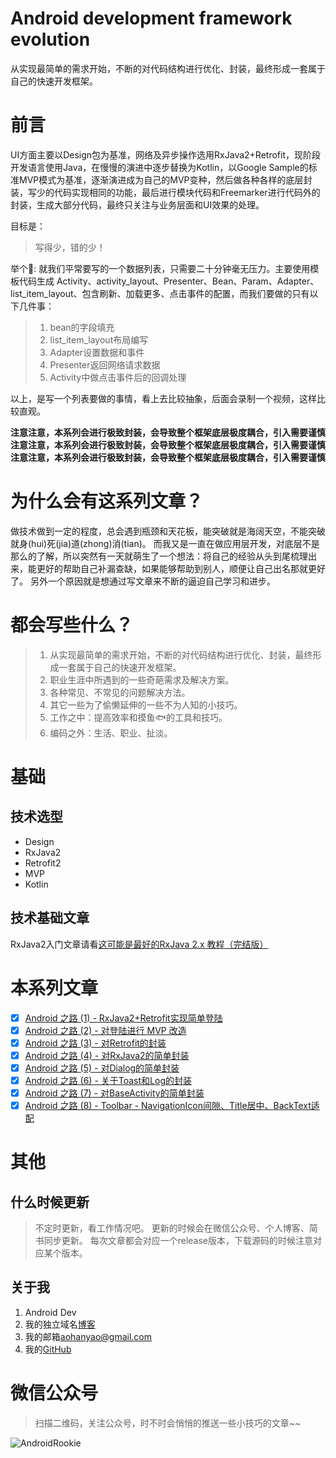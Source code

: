 # Android development framework evolution
从实现最简单的需求开始，不断的对代码结构进行优化、封装，最终形成一套属于自己的快速开发框架。

# 前言
UI方面主要以Design包为基准，网络及异步操作选用RxJava2+Retrofit，现阶段开发语言使用Java，在慢慢的演进中逐步替换为Kotlin，以Google Sample的标准MVP模式为基准，逐渐演进成为自己的MVP变种，然后做各种各样的底层封装，写少的代码实现相同的功能，最后进行模块代码和Freemarker进行代码外的封装，生成大部分代码，最终只关注与业务层面和UI效果的处理。

目标是：

>写得少，错的少！

举个🌰:
就我们平常要写的一个数据列表，只需要二十分钟毫无压力。主要使用模板代码生成 Activity、activity_layout、Presenter、Bean、Param、Adapter、list_item_layout、包含刷新、加载更多、点击事件的配置，而我们要做的只有以下几件事：
> 1. bean的字段填充
> 2. list_item_layout布局编写
> 3. Adapter设置数据和事件
> 4. Presenter返回网络请求数据
> 5. Activity中做点击事件后的回调处理

以上，是写一个列表要做的事情，看上去比较抽象，后面会录制一个视频，这样比较直观。

**注意注意，本系列会进行极致封装，会导致整个框架底层极度耦合，引入需要谨慎**
**注意注意，本系列会进行极致封装，会导致整个框架底层极度耦合，引入需要谨慎**
**注意注意，本系列会进行极致封装，会导致整个框架底层极度耦合，引入需要谨慎**

# 为什么会有这系列文章？
做技术做到一定的程度，总会遇到瓶颈和天花板，能突破就是海阔天空，不能突破就身(hui)死(jia)道(zhong)消(tian)。
而我又是一直在做应用层开发，对底层不是那么的了解，所以突然有一天就萌生了一个想法：将自己的经验从头到尾梳理出来，能更好的帮助自己补漏查缺，如果能够帮助到别人，顺便让自己出名那就更好了。
另外一个原因就是想通过写文章来不断的逼迫自己学习和进步。
# 都会写些什么？
> 1. 从实现最简单的需求开始，不断的对代码结构进行优化、封装，最终形成一套属于自己的快速开发框架。
> 2. 职业生涯中所遇到的一些奇葩需求及解决方案。
> 3. 各种常见、不常见的问题解决方法。
> 4. 其它一些为了偷懒延伸的一些不为人知的小技巧。
> 6. 工作之中：提高效率和摸鱼🐟的工具和技巧。
> 7. 编码之外：生活、职业、扯淡。



# 基础

## 技术选型
- Design
- RxJava2
- Retrofit2
- MVP
- Kotlin

## 技术基础文章
RxJava2入门文章请看[这可能是最好的RxJava 2.x 教程（完结版）](https://www.jianshu.com/p/0cd258eecf60)

# 本系列文章
- [x] [Android 之路 (1) - RxJava2+Retrofit实现简单登陆](http://fullscreendeveloper.cn/articles/2018/10/08/1538984930011.html)
- [x] [Android 之路 (2) - 对登陆进行 MVP 改造](http://fullscreendeveloper.cn/articles/2018/10/09/1539084359439.html)
- [x] [Android 之路 (3) - 对Retrofit的封装](http://fullscreendeveloper.cn/articles/2018/10/10/1539167974165.html)
- [x] [Android 之路 (4) - 对RxJava2的简单封装](http://fullscreendeveloper.cn/articles/2018/10/11/1539255083332.html)
- [x] [Android 之路 (5) - 对Dialog的简单封装](http://fullscreendeveloper.cn/articles/2018/10/13/1539412875888.html)
- [x] [Android 之路 (6) - 关于Toast和Log的封装](http://fullscreendeveloper.cn/articles/2018/11/07/1541580610117.html)
- [x] [Android 之路 (7) - 对BaseActivity的简单封装](http://fullscreendeveloper.cn/articles/2019/05/06/1557135966652.html)
- [x] [Android 之路 (8) - Toolbar - NavigationIcon间隙、Title居中、BackText适配](http://fullscreendeveloper.cn/articles/2019/05/17/1558090070765.html)

# 其他
## 什么时候更新
> 不定时更新，看工作情况吧。
> 更新的时候会在微信公众号、个人博客、简书同步更新。
> 每次文章都会对应一个release版本，下载源码的时候注意对应某个版本。

## 关于我
1. Android Dev
3. 我的独立域名[博客](fullscreendeveloper.cn)
4. 我的邮箱[aohanyao@gmail.com](aohanyao@gmail.com)
5. 我的[GitHub](https://github.com/aohanyao)


# 微信公众号
> 扫描二维码，关注公众号，时不时会悄悄的推送一些小技巧的文章~~

![AndroidRookie](https://avatars1.githubusercontent.com/u/13215774?s=460&v=4)